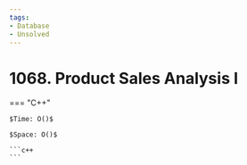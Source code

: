 ```yaml
---
tags:
- Database
- Unsolved
---
```



# 1068. Product Sales Analysis I

=== "C++"

    $Time: O()$

    $Space: O()$

    ```c++
    ```